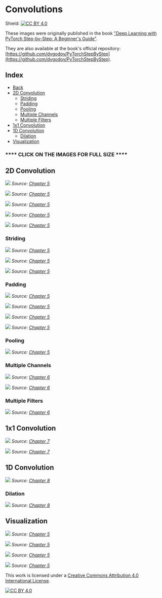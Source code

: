 # Convolutions

Shield: [![CC BY 4.0][cc-by-shield]][cc-by]

These images were originally published in the book ["Deep Learning with PyTorch Step-by-Step: A Beginner's Guide"](https://leanpub.com/pytorch).

They are also available at the book's official repository: [https://github.com/dvgodoy/PyTorchStepByStep](https://github.com/dvgodoy/PyTorchStepByStep).

## Index

- [Back](https://github.com/dvgodoy/dl-visuals)
- [2D Convolution](#2d-convolution)
    - [Striding](#striding)
    - [Padding](#padding)
    - [Pooling](#pooling)
    - [Multiple Channels](#multiple-channels)
    - [Multiple Filters](#multiple-filters)
- [1x1 Convolution](#1x1-convolution)
- [1D Convolution](#1d-convolution)
    - [Dilation](#dilation)
- [Visualization](#visualization)

### **** CLICK ON THE IMAGES FOR FULL SIZE ****

## 2D Convolution

![](https://raw.githubusercontent.com/dvgodoy/dl-visuals/main/Convolutions/conv1.png)
*Source: [Chapter 5](https://github.com/dvgodoy/PyTorchStepByStep/blob/master/Chapter05.ipynb)*

![](https://raw.githubusercontent.com/dvgodoy/dl-visuals/main/Convolutions/conv2.png)
*Source: [Chapter 5](https://github.com/dvgodoy/PyTorchStepByStep/blob/master/Chapter05.ipynb)*

![](https://raw.githubusercontent.com/dvgodoy/dl-visuals/main/Convolutions/conv3.png)
*Source: [Chapter 5](https://github.com/dvgodoy/PyTorchStepByStep/blob/master/Chapter05.ipynb)*

![](https://raw.githubusercontent.com/dvgodoy/dl-visuals/main/Convolutions/conv7.png)
*Source: [Chapter 5](https://github.com/dvgodoy/PyTorchStepByStep/blob/master/Chapter05.ipynb)*

![](https://raw.githubusercontent.com/dvgodoy/dl-visuals/main/Convolutions/conv8.png)
*Source: [Chapter 5](https://github.com/dvgodoy/PyTorchStepByStep/blob/master/Chapter05.ipynb)*

### Striding

![](https://raw.githubusercontent.com/dvgodoy/dl-visuals/main/Convolutions/stride1.png)
*Source: [Chapter 5](https://github.com/dvgodoy/PyTorchStepByStep/blob/master/Chapter05.ipynb)*

![](https://raw.githubusercontent.com/dvgodoy/dl-visuals/main/Convolutions/stridee2.png)
*Source: [Chapter 5](https://github.com/dvgodoy/PyTorchStepByStep/blob/master/Chapter05.ipynb)*

![](https://raw.githubusercontent.com/dvgodoy/dl-visuals/main/Convolutions/strider3.png)
*Source: [Chapter 5](https://github.com/dvgodoy/PyTorchStepByStep/blob/master/Chapter05.ipynb)*

### Padding

![](https://raw.githubusercontent.com/dvgodoy/dl-visuals/main/Convolutions/padding1.png)
*Source: [Chapter 5](https://github.com/dvgodoy/PyTorchStepByStep/blob/master/Chapter05.ipynb)*

![](https://raw.githubusercontent.com/dvgodoy/dl-visuals/main/Convolutions/padding2.png)
*Source: [Chapter 5](https://github.com/dvgodoy/PyTorchStepByStep/blob/master/Chapter05.ipynb)*

![](https://raw.githubusercontent.com/dvgodoy/dl-visuals/main/Convolutions/padding3.png)
*Source: [Chapter 5](https://github.com/dvgodoy/PyTorchStepByStep/blob/master/Chapter05.ipynb)*

![](https://raw.githubusercontent.com/dvgodoy/dl-visuals/main/Convolutions/paddings.png)
*Source: [Chapter 5](https://github.com/dvgodoy/PyTorchStepByStep/blob/master/Chapter05.ipynb)*

### Pooling

![](https://raw.githubusercontent.com/dvgodoy/dl-visuals/main/Convolutions/pooling1.png)
*Source: [Chapter 5](https://github.com/dvgodoy/PyTorchStepByStep/blob/master/Chapter05.ipynb)*

### Multiple Channels

![](https://raw.githubusercontent.com/dvgodoy/dl-visuals/main/Convolutions/3channel1.png)
*Source: [Chapter 6](https://github.com/dvgodoy/PyTorchStepByStep/blob/master/Chapter06.ipynb)*

![](https://raw.githubusercontent.com/dvgodoy/dl-visuals/main/Convolutions/3channel2.png)
*Source: [Chapter 6](https://github.com/dvgodoy/PyTorchStepByStep/blob/master/Chapter06.ipynb)*

### Multiple Filters

![](https://raw.githubusercontent.com/dvgodoy/dl-visuals/main/Convolutions/3channel_filters1.png)
*Source: [Chapter 6](https://github.com/dvgodoy/PyTorchStepByStep/blob/master/Chapter06.ipynb)*

## 1x1 Convolution

![](https://raw.githubusercontent.com/dvgodoy/dl-visuals/main/Convolutions/1conv1.png)
*Source: [Chapter 7](https://github.com/dvgodoy/PyTorchStepByStep/blob/master/Chapter07.ipynb)*

![](https://raw.githubusercontent.com/dvgodoy/dl-visuals/main/Convolutions/1conv2.png)
*Source: [Chapter 7](https://github.com/dvgodoy/PyTorchStepByStep/blob/master/Chapter07.ipynb)*

## 1D Convolution

![](https://raw.githubusercontent.com/dvgodoy/dl-visuals/main/Convolutions/conv1d.png)
*Source: [Chapter 8](https://github.com/dvgodoy/PyTorchStepByStep/blob/master/Chapter08.ipynb)*

### Dilation

![](https://raw.githubusercontent.com/dvgodoy/dl-visuals/main/Convolutions/conv1d_dilated.png)
*Source: [Chapter 8](https://github.com/dvgodoy/PyTorchStepByStep/blob/master/Chapter08.ipynb)*

## Visualization

![](https://raw.githubusercontent.com/dvgodoy/dl-visuals/main/Convolutions/featurizer_inputs.png)
*Source: [Chapter 5](https://github.com/dvgodoy/PyTorchStepByStep/blob/master/Chapter05.ipynb)*

![](https://raw.githubusercontent.com/dvgodoy/dl-visuals/main/Convolutions/featurizer_outputs.png)
*Source: [Chapter 5](https://github.com/dvgodoy/PyTorchStepByStep/blob/master/Chapter05.ipynb)*

![](https://raw.githubusercontent.com/dvgodoy/dl-visuals/main/Convolutions/classifier_outputs.png)
*Source: [Chapter 5](https://github.com/dvgodoy/PyTorchStepByStep/blob/master/Chapter05.ipynb)*

![](https://raw.githubusercontent.com/dvgodoy/dl-visuals/main/Convolutions/weights_filter.png)
*Source: [Chapter 5](https://github.com/dvgodoy/PyTorchStepByStep/blob/master/Chapter05.ipynb)*

This work is licensed under a
[Creative Commons Attribution 4.0 International License][cc-by].

[![CC BY 4.0][cc-by-image]][cc-by]

[cc-by]: http://creativecommons.org/licenses/by/4.0/
[cc-by-image]: https://i.creativecommons.org/l/by/4.0/88x31.png
[cc-by-shield]: https://img.shields.io/badge/License-CC%20BY%204.0-lightgrey.svg
